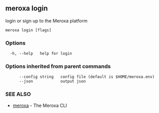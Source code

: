 ## meroxa login

login or sign up to the Meroxa platform

```
meroxa login [flags]
```

### Options

```
  -h, --help   help for login
```

### Options inherited from parent commands

```
      --config string   config file (default is $HOME/meroxa.env)
      --json            output json
```

### SEE ALSO

* [meroxa](meroxa.md)	 - The Meroxa CLI

